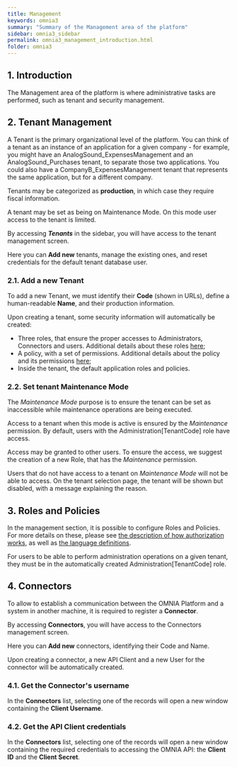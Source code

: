 ```yaml
---
title: Management
keywords: omnia3
summary: "Summary of the Management area of the platform"
sidebar: omnia3_sidebar
permalink: omnia3_management_introduction.html
folder: omnia3
---
```


## 1. Introduction

The Management area of the platform is where administrative tasks are performed, such as tenant and security management.

## 2. Tenant Management

A Tenant is the primary organizational level of the platform. You can think of a tenant as an instance of an application for a given company - for example, you might have an AnalogSound_ExpensesManagement and an AnalogSound_Purchases tenant, to separate those two applications. You could also have a CompanyB_ExpensesManagement tenant that represents the same application, but for a different company.

Tenants may be categorized as **production**, in which case they require fiscal information.

A tenant may be set as being on Maintenance Mode. On this mode user access to the tenant is limited.

By accessing **_Tenants_** in the sidebar, you will have access to the tenant management screen.

Here you can **Add new** tenants, manage the existing ones, and reset credentials for the default tenant database user.

### 2.1. Add a new Tenant

To add a new Tenant, we must identify their **Code** (shown in URLs), define a human-readable **Name**, and their production information.

Upon creating a tenant, some security information will automatically be created:

- Three roles, that ensure the proper accesses to Administrators, Connectors and users. Additional details about these roles [here](omnia3_authorizationmanagement.html#roles);
- A policy, with a set of permissions. Additional details about the policy and its permissions [here](omnia3_authorizationmanagement.html#policies);
- Inside the tenant, the default application roles and policies.

### 2.2. Set tenant Maintenance Mode

The _Maintenance Mode_ purpose is to ensure the tenant can be set as inaccessible while maintenance operations are being executed.

Access to a tenant when this mode is active is ensured by the _Maintenance_ permission. By default, users with the Administration[TenantCode] role have access.

Access may be granted to other users. To ensure the access, we suggest the creation of a new Role, that has the _Maintenance_ permission.

Users that do not have access to a tenant on _Maintenance Mode_ will not be able to access. On the tenant selection page, the tenant will be shown but disabled, with a message explaining the reason.

## 3. Roles and Policies

In the management section, it is possible to configure Roles and Policies. For more details on these, please see [the description of how authorization works](omnia3_authorization.html), as well as [the language definitions](omnia3_languages_SML.html).

For users to be able to perform administration operations on a given tenant, they must be in the automatically created Administration[TenantCode] role.

## 4. Connectors

To allow to establish a communication between the OMNIA Platform and a system in another machine, it is required to register a **Connector**.

By accessing **Connectors**, you will have access to the Connectors management screen.

Here you can **Add new** connectors, identifying their Code and Name.

Upon creating a connector, a new API Client and a new User for the connector will be automatically created.

### 4.1. Get the Connector's username

In the **Connectors** list, selecting one of the records will open a new window containing the **Client Username**.

### 4.2. Get the API Client credentials

In the **Connectors** list, selecting one of the records will open a new window containing the required credentials to accessing the OMNIA API: the **Client ID** and the **Client Secret**.
